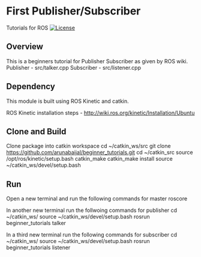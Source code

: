 # First Publisher/Subscriber
Tutorials for ROS
[![License](https://img.shields.io/badge/License-BSD%203--Clause-blue.svg)](https://opensource.org/licenses/BSD-3-Clause)

## Overview
This is a beginners tutorial for Publisher Subscriber as given by ROS wiki.
Publisher - src/talker.cpp
Subscriber - src/listener.cpp

## Dependency
This module is built using ROS Kinetic and catkin.

ROS Kinetic installation steps - http://wiki.ros.org/kinetic/Installation/Ubuntu

## Clone and Build
Clone package into catkin workspace
cd ~/catkin_ws/src
git clone https://github.com/arunabaijal/beginner_tutorials.git
cd ~/catkin_src
source /opt/ros/kinetic/setup.bash
catkin_make
catkin_make install
source ~/catkin_ws/devel/setup.bash

## Run
Open a new terminal and run the following commands for master
roscore

In another new terminal run the follwoing commands for publisher
cd ~/catkin_ws/
source ~/catkin_ws/devel/setup.bash 
rosrun beginner_tutorials talker

In a third new terminal run the following commands for subscriber
cd ~/catkin_ws/
source ~/catkin_ws/devel/setup.bash 
rosrun beginner_tutorials listener
